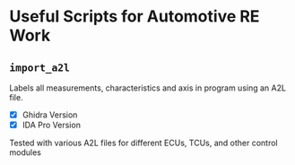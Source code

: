 # Useful Scripts for Automotive RE Work

## `import_a2l`

Labels all measurements, characteristics and axis in program using an A2L file.

- [x] Ghidra Version
- [x] IDA Pro Version

Tested with various A2L files for different ECUs, TCUs, and other control modules
